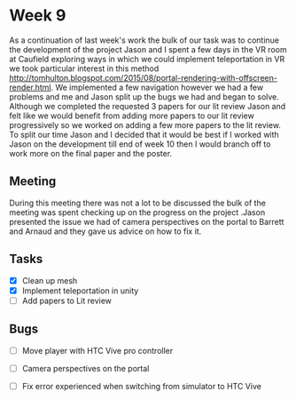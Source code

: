 # Week 9

As a continuation of last week's work the bulk of our task was to continue the development of the project Jason and I
spent a few days in the VR room at Caufield exploring ways in which we could implement teleportation in VR we took 
particular interest in this method http://tomhulton.blogspot.com/2015/08/portal-rendering-with-offscreen-render.html. 
We implemented a few navigation however we had a few problems and me and Jason split up the bugs we had and began to 
solve. Although we completed the requested 3 papers for our lit review Jason and felt like we would benefit from adding 
more papers to our lit review progressively so we worked on adding a few more papers to the lit review. To split our 
time Jason and I decided that it would be best if I worked with Jason on the development till end of week 10 then I would
branch off to work more on the final paper and the poster.

## Meeting

During this meeting there was not a lot to be discussed the bulk of the meeting was spent checking up on the progress 
on the project .Jason presented the issue we had of camera perspectives on the portal to Barrett and Arnaud and they
gave us advice on how to fix it.

## Tasks

* [x] Clean up mesh 
* [x] Implement teleportation in unity 
* [ ] Add papers to Lit review

## Bugs

* [ ] Move player with HTC Vive pro controller
* [ ] Camera perspectives on the portal
* [ ] Fix error experienced when switching from simulator to HTC Vive







